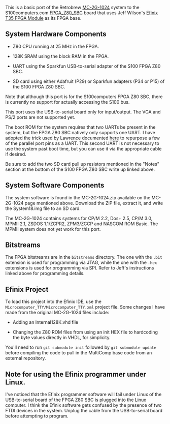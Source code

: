 This is a basic port of the Retrobrew
[MC-2G-1024](https://www.retrobrewcomputers.org/doku.php?id=builderpages:rhkoolstar:mc-2g-1024)
system to the S100computers.com
[FPGA_Z80_SBC](http://www.s100computers.com/My%20System%20Pages/FPGA%20Z80%20SBC/FPGA%20Z80%20SBC.htm)
board that uses Jeff Wilson's [Efinix T35 FPGA
Module](https://github.com/s100projects/T35_FPGA_MODULE) as its FPGA
base.

## System Hardware Components

  * Z80 CPU running at 25 MHz in the FPGA.
  
  * 128K SRAM using the block RAM in the FPGA.
  
  * UART using the Sparkfun USB-to-serial adapter of the S100 FPGA Z80
    SBC.
  
  * SD card using either Adafruit (P29) or Sparkfun adapters (P34 or
    P15) of the S100 FPGA Z80 SBC.
  

Note that although this port is for the S100computers FPGA Z80 SBC,
there is currently no support for actually accessing the S100 bus.

This port uses the USB-to-serial board only for input/output. The VGA
and PS/2 ports are not supported yet.

The boot ROM for the system requires that two UARTs be present in the
system, but the FPGA Z80 SBC natively only supports one UART. I have
adopted the trick used by Lawrence documented
[here](https://ve7it.cowlug.org/fpga_gs.html) to repurpose a few of
the parallel port pins as a UART. This second UART is not necessary to
use the system past boot time, but you can use it via the appropriate
cable if desired.

Be sure to add the two SD card pull up resistors mentioned in the
"Notes" section at the bottom of the S100 FPGA Z80 SBC write up linked
above.

## System Software Components

The system software is found in the MC-2G-1024.zip available on the
MC-2G-1024 page mentioned above. Download the ZIP file, extract it,
and write the System18.img file to an SD card.

The MC-2G-1024 contains systems for CP/M 2.2, Dos+ 2.5, CP/M 3.0,
MPMII 2.1, ZSDOS 1.1/ZCPR2, ZPM3/ZCCP and NASCOM ROM Basic. The MPMII
system does not yet work for this port.

## Bitstreams

The FPGA bitstreams are in the `bitstreams` directory. The one with
the `.bit` extension is used for programming via JTAG, while the one
with the `.hex` extensions is used for programming via SPI. Refer to
Jeff's instructions linked above for programming details.

## Efinix Project

To load this project into the Efinix IDE, use the
`Microcomputer_TTY/Microcomputer_TTY.xml` project file. Some changes I
have made from the original MC-2G-1024 files include:

  * Adding an Internal128K.vhd file
  
  * Changing the Z80 ROM files from using an init HEX file to
    hardcoding the byte values directly in VHDL, for simplicity.

You'll need to run `git submodule init` followed by 
`git submodule update` before compiling the code to pull in
the MultiComp base code from an external repository.

## Note for using the Efinix programmer under Linux.

I've noticed that the Efinix programmer software will fail under Linux
of the USB-to-serial board of the FPGA Z80 SBC is plugged into the
Linux computer.  I think the Efinix software gets confused by the
presence of two FTDI devices in the system. Unplug the cable from the
USB-to-serial board before attempting to program.
